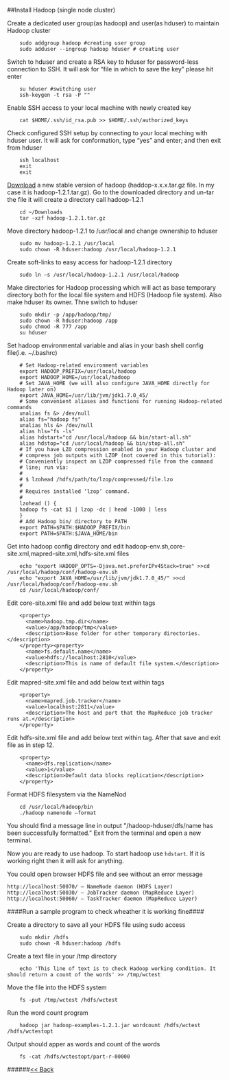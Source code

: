 ##Install Hadoop (single node cluster)

Create a dedicated user group(as hadoop) and user(as hduser) to maintain Hadoop cluster
```
	sudo addgroup hadoop #creating user group
	sudo adduser --ingroup hadoop hduser # creating user
```
Switch to hduser and create a RSA key to hduser for password-less connection to SSH. It will  ask for “file in which to save the key” please hit enter
```
	su hduser #switching user
	ssh-keygen -t rsa -P ""
```
Enable SSH access to your local machine with newly created key
```
	cat $HOME/.ssh/id_rsa.pub >> $HOME/.ssh/authorized_keys
```
Check configured SSH setup by connecting to your local meching with hduser user. It will ask for conformation, type “yes” and enter; and then exit from hduser
```
	ssh localhost
	exit
	exit
```
[Download](http://mirror.reverse.net/pub/apache/hadoop/common/stable/) a new stable version of hadoop (haddop-x.x.x.tar.gz file. In my case it is hadoop-1.2.1.tar.gz). Go to the downloaded directory and un-tar the file it will create a directory call hadoop-1.2.1
```
	cd ~/Downloads
	tar -xzf hadoop-1.2.1.tar.gz
```
Move directory hadoop-1.2.1 to /usr/local and change ownership to hduser
```
	sudo mv hadoop-1.2.1 /usr/local
	sudo chown -R hduser:hadoop /usr/local/hadoop-1.2.1
```
Create soft-links to easy access for hadoop-1.2.1 directory 
```
	sudo ln –s /usr/local/hadoop-1.2.1 /usr/local/hadoop
```
Make directories for Hadoop processing which will act as base temporary directory both for the local file system and HDFS (Hadoop file system). Also make hduser its owner. Thne switch to hduser
```
	sudo mkdir -p /app/hadoop/tmp/
	sudo chown -R hduser:hadoop /app
	sudo chmod -R 777 /app
	su hduser
```
Set hadoop environmental variable and alias in your bash shell config file(i.e. ~/.bashrc)
```
	# Set Hadoop-related environment variables
	export HADOOP_PREFIX=/usr/local/hadoop
	export HADOOP_HOME=/usr/local/hadoop
	# Set JAVA_HOME (we will also configure JAVA_HOME directly for Hadoop later on)
	export JAVA_HOME=/usr/lib/jvm/jdk1.7.0_45/
	# Some convenient aliases and functions for running Hadoop-related commands
	unalias fs &> /dev/null
	alias fs="hadoop fs"
	unalias hls &> /dev/null
	alias hls="fs -ls"
	alias hdstart="cd /usr/local/hadoop && bin/start-all.sh"
	alias hdstop="cd /usr/local/hadoop && bin/stop-all.sh"
	# If you have LZO compression enabled in your Hadoop cluster and
	# compress job outputs with LZOP (not covered in this tutorial):
	# Conveniently inspect an LZOP compressed file from the command
	# line; run via:
	#
	# $ lzohead /hdfs/path/to/lzop/compressed/file.lzo
	#
	# Requires installed ‘lzop’ command.
	#
	lzohead () {
	hadoop fs -cat $1 | lzop -dc | head -1000 | less
	}
	# Add Hadoop bin/ directory to PATH
	export PATH=$PATH:$HADOOP_PREFIX/bin
	export PATH=$PATH:$JAVA_HOME/bin
```
Get into hadoop config directory and edit hadoop-env.sh,core-site.xml,mapred-site.xml,hdfs-site.xml files
```
	echo "export HADOOP_OPTS=-Djava.net.preferIPv4Stack=true" >>cd /usr/local/hadoop/conf/hadoop-env.sh
	echo "export JAVA_HOME=/usr/lib/jvm/jdk1.7.0_45/" >>cd /usr/local/hadoop/conf/hadoop-env.sh
	cd /usr/local/hadoop/conf/
```

Edit core-site.xml file and add below text within <configuration></configuration> tags
```
	<property>
	  <name>hadoop.tmp.dir</name>
	  <value>/app/hadoop/tmp</value>
	  <description>Base folder for other temporary directories.</description>
	</property><property>
	  <name>fs.default.name</name>
	  <value>hdfs://localhost:2810</value>
	  <description>This is name of default file system.</description>
	</property>
```
Edit mapred-site.xml file and add below text within <configuration></configuration> tags
```
	<property>
	  <name>mapred.job.tracker</name>
	  <value>localhost:2811</value>
	  <description>The host and port that the MapReduce job tracker runs at.</description>
	</property>
```
Edit hdfs-site.xml file and add below text within <configuration></configuration> tag. After that save and exit file as in step 12.
```
	<property>
	  <name>dfs.replication</name>
	  <value>1</value>
	  <description>Default data blocks replication</description>
	</property>
```
Format HDFS filesystem via the NameNod
```
	cd /usr/local/hadoop/bin
	./hadoop namenode –format
```
You should find a message line in output "/hadoop-hduser/dfs/name has been successfully formatted." Exit from the terminal and open a new terminal. 

Now you are ready to use hadoop. To start hadoop use ```hdstart```. If it is working right then it will ask for anything.

You could open browser HDFS file and see without an error message

	http://localhost:50070/ – NameNode daemon (HDFS Layer)
	http://localhost:50030/ – JobTracker daemon (MapReduce Layer)
	http://localhost:50060/ – TaskTracker daemon (MapReduce Layer)

####Run a sample program to check wheather it is working fine####

Create a directory to save all your HDFS file using sudo access
```
	sudo mkdir /hdfs
	sudo chown -R hduser:hadoop /hdfs
```
Create a text file in your /tmp directory
```
	echo 'This line of text is to check Hadoop working condition. It should return a count of the words' >> /tmp/wctest
```
Move the file into the HDFS system 
```
	fs -put /tmp/wctest /hdfs/wctest
```
Run the word count program
```
	hadoop jar hadoop-examples-1.2.1.jar wordcount /hdfs/wctest /hdfs/wctestopt
```
Output should apper as words and count of the words
```
	fs -cat /hdfs/wctestopt/part-r-00000
```

######[<< Back](Home.md)
